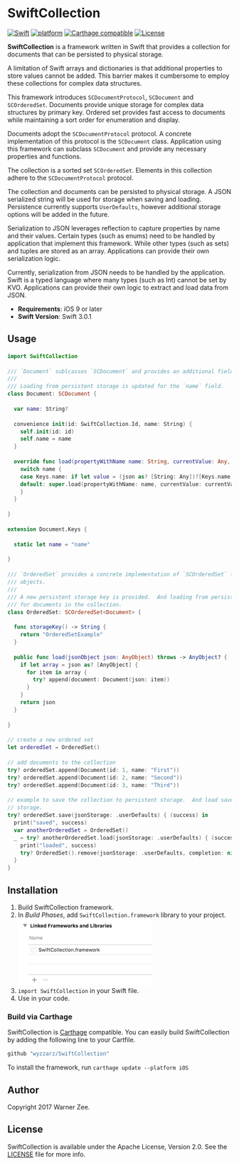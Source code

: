 # SwiftCollection

[![Swift](https://img.shields.io/badge/Swift-3.0.1-blue.svg)]()
[![platform](https://img.shields.io/badge/platform-iOS-blue.svg)]()
[![Carthage compatible](https://img.shields.io/badge/Carthage-compatible-4BC51D.svg?style=flat)](https://github.com/Carthage/Carthage)
[![License](https://img.shields.io/hexpm/l/plug.svg)]()

__SwiftCollection__ is a framework written in Swift that provides a collection for documents that 
can be persisted to physical storage.

A limitation of Swift arrays and dictionaries is that additional properties to store values
cannot be added.  This barrier makes it cumbersome to employ these collections for complex data
structures.

This framework introduces `SCDocumentProtocol`, `SCDocument` and `SCOrderedSet`.  Documents provide
unique storage for complex data structures by primary key.  Ordered set provides fast access to
documents while maintaining a sort order for enumeration and display.

Documents adopt the `SCDocumentProtocol` protocol.  A concrete implementation of this protocol is
the `SCDocument` class.  Application using this framework can subclass `SCDocument` and provide
any necessary properties and functions.

The collection is a sorted set `SCOrderedSet`.  Elements in this collection adhere to the
`SCDocumentProtocol` protocol.

The collection and documents can be persisted to physical storage.  A JSON serialized string will
be used for storage when saving and loading.  Persistence currently supports `UserDefaults`, however
additional storage options will be added in the future.

Serialization to JSON leverages reflection to capture properties by name and their values.  Certain
types (such as enums) need to be handled by application that implement this framework.  While other
types (such as sets) and tuples are stored as an array.  Applications can provide their own
serialization logic.

Currently, serialization from JSON needs to be handled by the application.  Swift is a typed language
where many types (such as Int) cannot be set by KVO.  Applications can provide their own logic to
extract and load data from JSON.

- __Requirements__: iOS 9 or later
- __Swift Version__: Swift 3.0.1

## Usage

```swift
import SwiftCollection

/// `Document` sublcasses `SCDocument` and provides an additional field `name`.
///
/// Loading from persistent storage is updated for the `name` field.
class Document: SCDocument {

  var name: String?

  convenience init(id: SwiftCollection.Id, name: String) {
    self.init(id: id)
    self.name = name
  }

  override func load(propertyWithName name: String, currentValue: Any, potentialValue: Any, json: AnyObject) {
    switch name {
    case Keys.name: if let value = (json as? [String: Any])?[Keys.name] as? String { self.name = value }
    default: super.load(propertyWithName: name, currentValue: currentValue, potentialValue: potentialValue, json: json)
    }
  }

}

extension Document.Keys {

  static let name = "name"

}

/// `OrderedSet` provides a concrete implementation of `SCOrderedSet` for a collection of `Document`
/// objects.
///
/// A new persistent storage key is provided.  And loading from persistent storage is performed
/// for documents in the collection.
class OrderedSet: SCOrderedSet<Document> {

  func storageKey() -> String {
    return "OrderedSetExample"
  }

  public func load(jsonObject json: AnyObject) throws -> AnyObject? {
    if let array = json as? [AnyObject] {
      for item in array {
        try? append(document: Document(json: item))
      }
    }
    return json
  }

}

// create a new ordered set
let orderedSet = OrderedSet()

// add documents to the collection
try? orderedSet.append(Document(id: 1, name: "First"))
try? orderedSet.append(Document(id: 2, name: "Second"))
try? orderedSet.append(Document(id: 3, name: "Third"))

// example to save the collection to persistent storage.  And load saved data from persistent
// storage.
try? orderedSet.save(jsonStorage: .userDefaults) { (success) in
  print("saved", success)
  var anotherOrderedSet = OrderedSet()
  _ = try? anotherOrderedSet.load(jsonStorage: .userDefaults) { (success, json) in
    print("loaded", success)
    try? OrderedSet().remove(jsonStorage: .userDefaults, completion: nil)
  }
}

```

## Installation

1. Build SwiftCollection framework.
3. In *Build Phases*, add `SwiftCollection.framework` library to your project.
<br /><img src="Documentation/binary_link@2x.png" height="150"/>
5. `import SwiftCollection` in your Swift file.
6. Use in your code.

### Build via Carthage
SwiftCollection is [Carthage](https://github.com/Carthage/Carthage) compatible. You can easily build 
SwiftCollection by adding the following line to your Cartfile.

```ruby
github "wyzzarz/SwiftCollection"
```

To install the framework, run `carthage update --platform iOS`

## Author

Copyright 2017 Warner Zee.

## License

SwiftCollection is available under the Apache License, Version 2.0. See the [LICENSE](LICENSE) file for more info.
